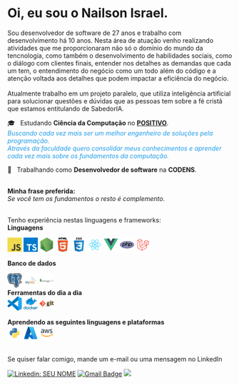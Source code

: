 
<h1>Oi, eu sou o Nailson Israel. </h1>
<p align="left"> 
  Sou desenvolvedor de software  de 27 anos e trabalho com desenvolvimento há 10 anos.
  Nesta área de atuação venho realizando atividades que me proporcionaram não só o domínio do mundo da tencnologia, como também o desenvolvimento de habilidades sociais, como o diálogo com clientes finais, entender nos detalhes as demandas que cada um tem, o entendimento do negócio como um todo além do código e a atenção voltada aos detalhes que podem impactar a eficiência do negócio.
  </br></br>
  Atualmente trabalho em um projeto paralelo, que utiliza inteligência artificial para solucionar questões e dúvidas que as pessoas tem sobre a fé cristã que estamos entitulando de SabedorIA.
  </br>

🎓 &nbsp; Estudando **Ciência da Computação** no <a href="https://www.up.edu.br/processo-seletivo/graduacao-presencial/?utm_source=google-search&utm_medium=search&utm_campaign=perf_conversao_regular_marca_aquisicao_graduacao_positivo_curitiba_2022-2&utm_content=null_cpc_palavra-chave_null_null_null_texto_null_null_null"><b>POSITIVO</b></a>.
</br>
<i style="color:#1e9cea;">Buscando cada vez mais ser um melhor engenheiro de soluções pela programação. </br>Através da faculdade quero consolidar meus conhecimentos e aprender cada vez mais sobre os fundamentos da computação.</i>

💼 &nbsp; Trabalhando como **Desenvolvedor de software** na <b>CODENS</b>.
</br>
<i style="color:#1e9cea;"></i>

</p>
</br>
<b>Minha frase preferida:</b></br>
<i>Se você tem os fundamentos o resto é complemento.</i>
</br></br>
<p align="left">

Tenho experiência nestas linguagens e frameworks:
</br>
<b>Linguagens</b>

</p>
<code><img height="32" src="https://raw.githubusercontent.com/github/explore/80688e429a7d4ef2fca1e82350fe8e3517d3494d/topics/javascript/javascript.png" alt="Javascript"/></code>
<code><img height="32" src="https://raw.githubusercontent.com/github/explore/80688e429a7d4ef2fca1e82350fe8e3517d3494d/topics/typescript/typescript.png" alt="Typescript"/></code>
<code><img height="32" src="https://raw.githubusercontent.com/github/explore/80688e429a7d4ef2fca1e82350fe8e3517d3494d/topics/nodejs/nodejs.png" alt="Nodejs"/></code>
<code><img height="32" src="https://raw.githubusercontent.com/github/explore/80688e429a7d4ef2fca1e82350fe8e3517d3494d/topics/html/html.png" alt="HTML5"/></code>
<code><img height="32" src="https://raw.githubusercontent.com/github/explore/80688e429a7d4ef2fca1e82350fe8e3517d3494d/topics/css/css.png" alt="CSS"/></code>
<code><img height="32" src="https://raw.githubusercontent.com/github/explore/80688e429a7d4ef2fca1e82350fe8e3517d3494d/topics/react/react.png" alt="React"/></code>
<code><img height="32" src="https://raw.githubusercontent.com/github/explore/80688e429a7d4ef2fca1e82350fe8e3517d3494d/topics/vue/vue.png" alt="React"/></code>
<code><img height="32" src="https://raw.githubusercontent.com/github/explore/80688e429a7d4ef2fca1e82350fe8e3517d3494d/topics/php/php.png" alt="PHP"/></code>
<code><img height="32" src="https://raw.githubusercontent.com/github/explore/80688e429a7d4ef2fca1e82350fe8e3517d3494d/topics/laravel/laravel.png" alt="LARAVEL"/></code>

<b>Banco de dados</b>

<code><img height="32" src="https://raw.githubusercontent.com/github/explore/80688e429a7d4ef2fca1e82350fe8e3517d3494d/topics/postgresql/postgresql.png" alt="PostegreSQL"/></code>
<code><img height="32" src="https://raw.githubusercontent.com/github/explore/80688e429a7d4ef2fca1e82350fe8e3517d3494d/topics/mysql/mysql.png" alt="MySQL"/></code>
<code><img height="32" src="https://raw.githubusercontent.com/github/explore/80688e429a7d4ef2fca1e82350fe8e3517d3494d/topics/mongodb/mongodb.png" alt="MongoDB"/></code>
</br>
<b>Ferramentas do dia a dia</b>
</br>
<code><img height="32" src="https://raw.githubusercontent.com/github/explore/80688e429a7d4ef2fca1e82350fe8e3517d3494d/topics/visual-studio-code/visual-studio-code.png" alt="VScode"/></code>
<code><img height="32" src="https://raw.githubusercontent.com/github/explore/80688e429a7d4ef2fca1e82350fe8e3517d3494d/topics/docker/docker.png" alt="Docker"/></code>
<code><img height="32" src="https://raw.githubusercontent.com/github/explore/80688e429a7d4ef2fca1e82350fe8e3517d3494d/topics/git/git.png" alt="Git"/></code>

<b>Aprendendo as seguintes linguagens e plataformas</b>
</br>
<code><img height="32" src="https://raw.githubusercontent.com/github/explore/80688e429a7d4ef2fca1e82350fe8e3517d3494d/topics/python/python.png" alt="Python"/></code>
<code><img height="32" src="https://raw.githubusercontent.com/github/explore/80688e429a7d4ef2fca1e82350fe8e3517d3494d/topics/azure/azure.png" alt="Python"/></code>
<code><img height="32" src="https://raw.githubusercontent.com/github/explore/80688e429a7d4ef2fca1e82350fe8e3517d3494d/topics/aws/aws.png" alt="Python"/></code>
</br></br>

<p align="left">
Se quiser falar comigo, mande um e-mail ou uma mensagem no LinkedIn
</p>

[![Linkedin: SEU NOME](https://img.shields.io/badge/-Nailson%20Israel-blue?style=flat-square&logo=Linkedin&logoColor=white&link=LINK-DO-SEU-LINKEDIN)](LINK-DO-SEU-LINKEDIN)
[![Gmail Badge](https://img.shields.io/badge/-nailson@codens.com.br-006bed?style=flat-square&logo=Gmail&logoColor=white&link=mailto:SEU-EMAIL)](mailto:SEU-EMAIL)
<a href="nailson@gmail.com" alt="Gmail"> <img src="https://img.shields.io/badge/-Gmail-FF0000?style=flat-square&labelColor=FF0000&logo=gmail&logoColor=white&link=LINK-DO-SEU-EMAIL" /></a>
